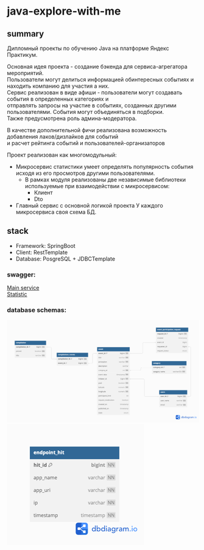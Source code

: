 # java-explore-with-me
## summary
Дипломный проекты по обучению Java на платформе Яндекс Практикум.  

Основная идея проекта - создание бэкенда для сервиса-агрегатора мероприятий.   
Пользователи могут делиться информацией обинтересных событиях и находить компанию для участия а них.  
Сервис реализован в виде афиши - пользователи могут создавать события в определенных категориях и   
отправлять запросы на участие в событиях, созданных другими пользователями. События могут объединяться в подборки.  
Также предусмотрена роль админа-модератора.  

В качестве дополнительной фичи реализована возможность добавления лаков/дизлайков для событий   
и расчет рейтинга событий и пользователей-организаторов

Проект реализован как многомодульный:
- Микросервис статистики умеет определять популярность события исходя из его просмотров другими пользователями.
  - В рамках модуля реализованы две независимые библиотеки используемые при взаимодействии с микросервисом:
    - Клиент 
    - Dto
- Главный сервис с основной логикой проекта
У каждого микросервиса своя схема БД.

## stack
- Framework: SpringBoot
- Client: RestTemplate
- Database: PosgreSQL + JDBCTemplate

### swagger:  
[Main service](./ewm-main-service-spec.json)  
[Statistic](./ewm-stats-service-spec.json)

### database schemas:
![Main](./ewm-main.png)  
![Statistic](./ewm-stat.png)  